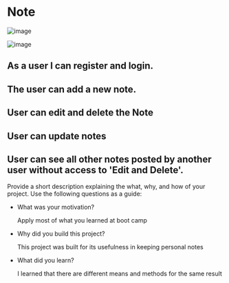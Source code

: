 # Note
![image](https://github.com/Naseeri055/Notes./blob/The_Final_Project_Of_Swift_Camp_Jazan_Nasser/Simulator%20Screen%20Recording%20-%20iPhone%2013%20-%202022-01-17%20at%2011.15.14.gif?raw=true)


![image](https://github.com/Naseeri055/Note./blob/The_Final_Project_Of_Swift_Camp_Jazan_Nasser/Simulator%20Screen%20Recording%20-%20iPhone%2013%20-%202022-01-17%20at%2013.34.14.gif?raw=true)
## <Note>

## As a user I can register and login.
## The user can add a new note.
## User can edit and delete the Note
## User can update notes
## User can see all other notes posted by another user without access to 'Edit and Delete'.

Provide a short description explaining the what, why, and how of your project. Use the following questions as a guide:

- What was your motivation?
  
  Apply most of what you learned at boot camp
  
- Why did you build this project? 
  
  This project was built for its usefulness in keeping personal notes
  
- What did you learn?
  
  I learned that there are different means and methods for the same result
  
